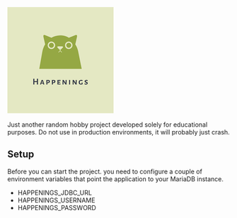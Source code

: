 ![Happenings Logo](resources/static/images/logo_small.png)

Just another random hobby project developed solely for educational purposes. Do not use in production environments, it 
will probably just crash.

## Setup

Before you can start the project. you need to configure a couple of environment variables that point the application to 
your MariaDB instance.

* HAPPENINGS_JDBC_URL
* HAPPENINGS_USERNAME
* HAPPENINGS_PASSWORD